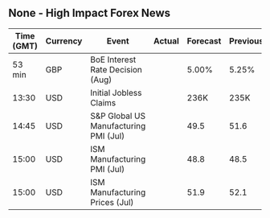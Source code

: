 ## None - High Impact Forex News

| Time (GMT) | Currency | Event | Actual | Forecast | Previous |
|------|----------|-------|--------|----------|----------|
| 53 min | GBP | BoE Interest Rate Decision (Aug) |  | 5.00% | 5.25% |
| 13:30 | USD | Initial Jobless Claims |  | 236K | 235K |
| 14:45 | USD | S&P Global US Manufacturing PMI (Jul) |  | 49.5 | 51.6 |
| 15:00 | USD | ISM Manufacturing PMI (Jul) |  | 48.8 | 48.5 |
| 15:00 | USD | ISM Manufacturing Prices (Jul) |  | 51.9 | 52.1 |
